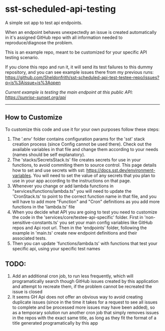 # sst-scheduled-api-testing

A simple sst app to test api endpoints.

When an endpoint behaves unexpectedly an issue is created automatically in it's assigned GitHub repo with all information needed to reproduce/diagnose the problem.

This is an example repo, meant to be customized for your specific API testing scenario.

If you clone this repo and run it, it will send its test failures to this dummy repository, and you can see example issues there from my previous runs: https://github.com/Sheldonfrith/sst-scheduled-api-test-testee-repo/issues?q=is%3Aissue+is%3Aopen

*Current example is testing the main endpoint at this public API: https://sunrise-sunset.org/api*


----

## How to Customize

To customize this code and use it for your own purposes follow these steps:
1. The '.env' folder contains configuration params for the 'sst' stack creation process (since Config cannot be used there). Check out the available variables in that file and change them according to your needs (names should be self explanatory).
2. The 'stacks/SecretsStack.ts' file creates secrets for use in your functions, to avoid commiting them to source control. This page details how to set and use secrets with sst: https://docs.sst.dev/environment-variables. You will need to set the value of any secrets that you plan to use in your app according to the instructions on that page.
3. Whenever you change or add lambda functions in "services/functions/lambda.ts" you will need to update the 'CronStack.ts' to point to the correct function name in that file, and you will have to add more "Function" and "Cron" definitions as you add more functions in the 'lambda.ts' file
4. When you decide what API you are going to test you need to customize the code in the 'services/core/testee-api-specific' folder. First in 'non-sensitive-constants.ts' you set your main config variables like GitHub repos and Api root url. Then in the 'endpoints' folder, following the example in 'main.ts' create new endpoint definitions and their associated tests.
5. Then you can update 'functions/lambda.ts' with functions that test your specific api, using your specific test names

## TODO:
1. Add an additional cron job, to run less frequently, which will programatically search though GitHub issues created by this application and attempt to recreate them, if the problem cannot be recreated the issue is closed
2. It seems GH Api does not offer an obvious way to avoid creating duplicate issues (since in the time it takes for a request to see all issues to complete and be processed more issues may have been added), so as a temporary solution run another cron job that simply removes issues in the repos with the exact same title, as long as they fit the format of a title generated programatically by this app